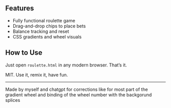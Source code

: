 ## Features

- Fully functional roulette game
- Drag-and-drop chips to place bets
- Balance tracking and reset
- CSS gradients and wheel visuals

## How to Use

Just open `roulette.html` in any modern browser. That’s it.

MIT. Use it, remix it, have fun.

---
Made by myself and chatgpt for corrections like for most part of the gradient wheel and binding of the wheel number with the backgorund splices
